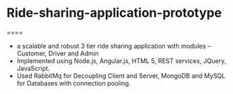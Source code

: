 # Ride-sharing-application-prototype
====

* a scalable and robust 3 tier ride sharing application with modules – Customer, Driver and Admin
* Implemented using Node.js, Angular.js, HTML 5, REST services, JQuery, JavaScript.
* Used RabbitMq for Decoupling Client and Server, MongoDB and MySQL for Databases with connection
pooling.
